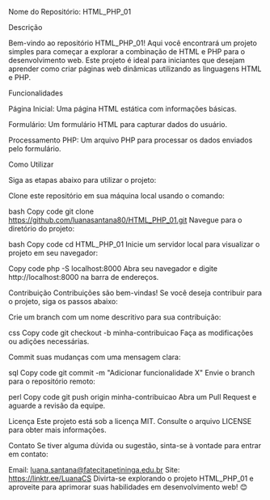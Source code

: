 Nome do Repositório: HTML_PHP_01

Descrição

Bem-vindo ao repositório HTML_PHP_01! Aqui você encontrará um projeto simples para começar a explorar a combinação de HTML e PHP para o desenvolvimento web. Este projeto é ideal para iniciantes que desejam aprender como criar páginas web dinâmicas utilizando as linguagens HTML e PHP.

Funcionalidades

Página Inicial: Uma página HTML estática com informações básicas.

Formulário: Um formulário HTML para capturar dados do usuário.

Processamento PHP: Um arquivo PHP para processar os dados enviados pelo formulário.

Como Utilizar

Siga as etapas abaixo para utilizar o projeto:

Clone este repositório em sua máquina local usando o comando:

bash
Copy code
git clone https://github.com/luanasantana80/HTML_PHP_01.git
Navegue para o diretório do projeto:

bash
Copy code
cd HTML_PHP_01
Inicie um servidor local para visualizar o projeto em seu navegador:

Copy code
php -S localhost:8000
Abra seu navegador e digite http://localhost:8000 na barra de endereços.

Contribuição
Contribuições são bem-vindas! Se você deseja contribuir para o projeto, siga os passos abaixo:

Crie um branch com um nome descritivo para sua contribuição:

css
Copy code
git checkout -b minha-contribuicao
Faça as modificações ou adições necessárias.

Commit suas mudanças com uma mensagem clara:

sql
Copy code
git commit -m "Adicionar funcionalidade X"
Envie o branch para o repositório remoto:

perl
Copy code
git push origin minha-contribuicao
Abra um Pull Request e aguarde a revisão da equipe.

Licença
Este projeto está sob a licença MIT. Consulte o arquivo LICENSE para obter mais informações.

Contato
Se tiver alguma dúvida ou sugestão, sinta-se à vontade para entrar em contato:

Email: luana.santana@fatecitapetininga.edu.br
Site: https://linktr.ee/LuanaCS
Divirta-se explorando o projeto HTML_PHP_01 e aproveite para aprimorar suas habilidades em desenvolvimento web! 😊
